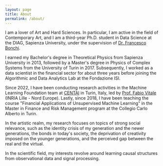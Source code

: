 ```yaml
---
layout: page
title: About
permalink: /about/
---
```


<!-- This is the base Jekyll theme. You can find out more info about customizing your Jekyll theme, as well as basic Jekyll usage documentation at [jekyllrb.com](https://jekyllrb.com/)

You can find the source code for Minima at GitHub:
[jekyll][jekyll-organization] /
[minima](https://github.com/jekyll/minima)

You can find the source code for Jekyll at GitHub:
[jekyll][jekyll-organization] /
[jekyll](https://github.com/jekyll/jekyll)


[jekyll-organization]: https://github.com/jekyll -->

I am a lover of Art and Hard Sciences. In particular, I am active in the field of Contemporary Art, and I am a third-year Ph.D. student in Data Science at the DIAG, Sapienza University, under the supervision of [Dr. Francesco Bonchi](https://www.francescobonchi.com/).

I earned my Bachelor's degree in Theoretical Physics from Sapienza University in 2013, followed by a Master's degree in Physics of Complex Systems from the University of Turin in 2017. Subsequently, I worked as a data scientist in the financial sector for about three years before joining the Algorithmic and Data Analytics Lab at the Fondazione ISI.

Since 2022, I have been conducting research activities in the Machine Learning Foundation team at [CENTAI](https://centai.eu/home) in Turin, Italy, led by [Prof. Fabio Vitale](https://dblp.org/pid/43/1187.html) (INRIA Lille - Nord Europe). Lastly, since 2018, I have been teaching the course "Financial Applications of Unsupervised Machine Learning" in the Master in Finance and Risk Management program at the Collegio Carlo Alberto in Turin.

In the artistic realm, my research focuses on topics of strong social relevance, such as the identity crisis of my generation and the newer generations, the bonds in today's society, the deprivation of creativity imposed on the younger generations, and the perceived gap between the real and the virtual.

In the scientific field, my interests revolve around learning causal structures from observational data and signal processing.